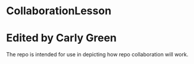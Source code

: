 # CollaborationLesson
# Edited by Carly Green

The repo is intended for use in depicting how repo collaboration will work.
